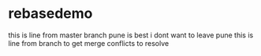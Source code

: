 # rebasedemo
this is line from master branch
pune is best
i dont want to leave pune
this is line from branch 
to get merge conflicts to resolve
